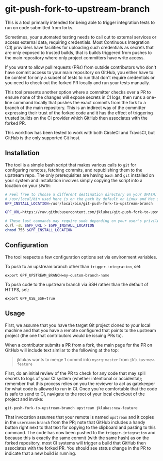 # git-push-fork-to-upstream-branch

This is a tool primarily intended for being able to trigger integration tests
to run on code submitted from forks.

Sometimes, your automated testing needs to call out to external services
or access external data, requiring credentials. Most Continuous Integration (CI)
providers have facilities for uploading such credentials as secrets that
are only exposed to trusted builds, that is builds triggered from pushes
to the main repository where only project committers have write access.

If you want to allow pull requests (PRs) from outside contributors
who don't have commit access to your main repository on GitHub, you
either have to be content for only a subset of tests to run that don't
require credentials or you need to check out the forked PR locally and
run your tests manually.

This tool presents another option where a committer checks over a PR
to ensure none of the changes will expose secrets in CI logs, then runs
a one-line command locally that pushes the exact commits from the fork
to a branch of the main repository. This is an indirect way of the committer
expressing their trust of the forked code and it has the effect of
triggering trusted builds on the CI provider which GitHub then associates
with the forked PR.

This workflow has been tested to work with both CircleCI and TravisCI,
but GitHub is the only supported Git host.

## Installation

The tool is a simple bash script that makes various calls to `git` for
configuring remotes, fetching commits, and republishing them to the
upstream repo. The only prerequisites are having `bash` and `git` installed
on your system and installation involves simply copying the script into
a location on your `$PATH`:

```bash
# Feel free to choose a different destination directory on your $PATH;
# /usr/local/bin used here is on the path by default on Linux and Mac systems.
GPF_INSTALL_LOCATION=/usr/local/bin/git-push-fork-to-upstream-branch

GPF_URL=https://raw.githubusercontent.com/jklukas/git-push-fork-to-upstream-branch/master/git-push-fork-to-upstream-branch

# These last commands may require sudo depending on your user's privileges.
curl -sL $GPF_URL > $GPF_INSTALL_LOCATION
chmod 755 $GPF_INSTALL_LOCATION
```

## Configuration

The tool respects a few configuration options set via environment variables.

To push to an upstream branch other than `trigger-integration`, set:

    export GPF_UPSTREAM_BRANCH=my-custom-branch-name

To push code to the upstream branch via SSH rather than the default of HTTPS, set:

    export GPF_USE_SSH=true

## Usage

First, we assume that you have the target Git project cloned to your local
machine and that you have a remote configured that points to the upstream
project (the one that contributors would be issuing PRs to).

When a contributor submits a PR from a fork, the main page for the PR on GitHub
will include text similar to the following at the top:

> jklukas wants to merge 1 commit into `myorg:master` from `jklukas:new-feature`

First, do an initial review of the PR to check for any code that may spill
secrets to logs of your CI system (whether intentional or accidental);
remember that this process relies on you the reviewer to act as gatekeeper
for what code is allowed to run in CI. Once you're comfortable that the
code is safe to send to CI, navigate to the root of your local checkout 
of the project and invoke:

```bash
git-push-fork-to-upstream-branch upstream jklukas:new-feature
```

That invocation assumes that your remote is named `upstream` and it copies in
the `username:branch` from the PR; note that GitHub includes a handy button
right next to that text for copying to the clipboard and pasting to this command.
The code has now been pushed to the `trigger-integration` and because this is
exactly the same commit (with the same hash) as on the forked repository, most
CI systems will trigger a build that GitHub then associates with the forked PR.
You should see status change in the PR to indicate that a new build is running.
